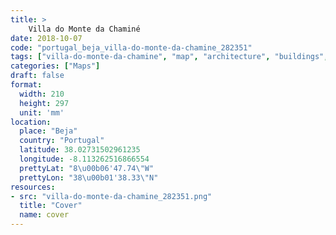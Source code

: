 ```yaml
---
title: > 
    Villa do Monte da Chaminé
date: 2018-10-07
code: "portugal_beja_villa-do-monte-da-chamine_282351"
tags: ["villa-do-monte-da-chamine", "map", "architecture", "buildings", "Beja", "Portugal"]
categories: ["Maps"]
draft: false
format:
  width: 210
  height: 297
  unit: 'mm'
location:
  place: "Beja"
  country: "Portugal"
  latitude: 38.02731502961235
  longitude: -8.113262516866554
  prettyLat: "8\u00b06'47.74\"W"
  prettyLon: "38\u00b01'38.33\"N"
resources:
- src: "villa-do-monte-da-chamine_282351.png"
  title: "Cover"
  name: cover
---
```

